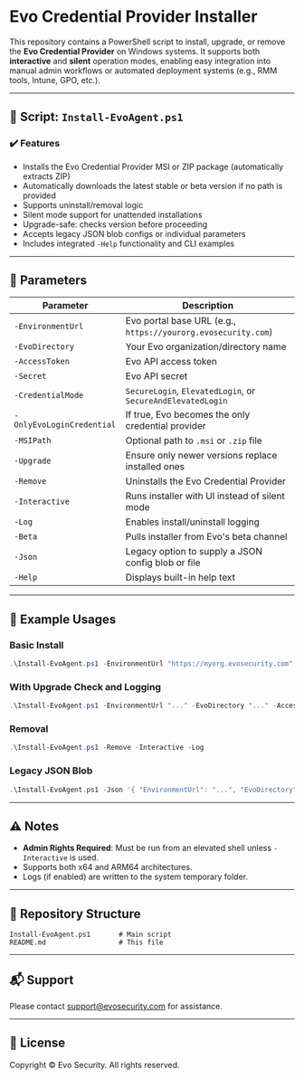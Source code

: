 # Evo Credential Provider Installer

This repository contains a PowerShell script to install, upgrade, or remove the **Evo Credential Provider** on Windows systems. It supports both **interactive** and **silent** operation modes, enabling easy integration into manual admin workflows or automated deployment systems (e.g., RMM tools, Intune, GPO, etc.).

---

## 📄 Script: `Install-EvoAgent.ps1`

### ✔️ Features

- Installs the Evo Credential Provider MSI or ZIP package (automatically extracts ZIP)
- Automatically downloads the latest stable or beta version if no path is provided
- Supports uninstall/removal logic
- Silent mode support for unattended installations
- Upgrade-safe: checks version before proceeding
- Accepts legacy JSON blob configs or individual parameters
- Includes integrated `-Help` functionality and CLI examples

---

## 🔧 Parameters

| Parameter                 | Description                                                   |
| ------------------------- | ------------------------------------------------------------- |
| `-EnvironmentUrl`         | Evo portal base URL (e.g., `https://yourorg.evosecurity.com`) |
| `-EvoDirectory`           | Your Evo organization/directory name                          |
| `-AccessToken`            | Evo API access token                                          |
| `-Secret`                 | Evo API secret                                                |
| `-CredentialMode`         | `SecureLogin`, `ElevatedLogin`, or `SecureAndElevatedLogin`   |
| `-OnlyEvoLoginCredential` | If true, Evo becomes the only credential provider             |
| `-MSIPath`                | Optional path to `.msi` or `.zip` file                        |
| `-Upgrade`                | Ensure only newer versions replace installed ones             |
| `-Remove`                 | Uninstalls the Evo Credential Provider                        |
| `-Interactive`            | Runs installer with UI instead of silent mode                 |
| `-Log`                    | Enables install/uninstall logging                             |
| `-Beta`                   | Pulls installer from Evo's beta channel                       |
| `-Json`                   | Legacy option to supply a JSON config blob or file            |
| `-Help`                   | Displays built-in help text                                   |

---

## 🚀 Example Usages

### Basic Install

```powershell
.\Install-EvoAgent.ps1 -EnvironmentUrl "https://myorg.evosecurity.com" -EvoDirectory "MyOrg" -AccessToken "abc123" -Secret "xyz789"
```

### With Upgrade Check and Logging

```powershell
.\Install-EvoAgent.ps1 -EnvironmentUrl "..." -EvoDirectory "..." -AccessToken "..." -Secret "..." -CredentialMode "SecureLogin" -Upgrade -Log
```

### Removal

```powershell
.\Install-EvoAgent.ps1 -Remove -Interactive -Log
```

### Legacy JSON Blob

```powershell
.\Install-EvoAgent.ps1 -Json '{ "EnvironmentUrl": "...", "EvoDirectory": "...", "AccessToken": "...", "Secret": "..." }'
```

---

## ⚠️ Notes

- **Admin Rights Required**: Must be run from an elevated shell unless `-Interactive` is used.
- Supports both x64 and ARM64 architectures.
- Logs (if enabled) are written to the system temporary folder.

---

## 📁 Repository Structure

```
Install-EvoAgent.ps1       # Main script
README.md                  # This file
```

---

## 📬 Support

Please contact [support@evosecurity.com](mailto\:support@evosecurity.com) for assistance.

---

## 📝 License

Copyright © Evo Security. All rights reserved.

